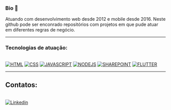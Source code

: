 ### Bio 🔖

Atuando com desenvolvimento web desde 2012 e mobile desde 2016. 
Neste github pode ser enconrado repositórios com projetos em que pude atuar em diferentes regras de negócio. 
_________________________________________________________________________________________________________________
### Tecnologias de atuação: 
\
[![HTML](https://img.shields.io/badge/HTML5-E34F26?style=for-the-badge&logo=html5&logoColor=white)]()
[![CSS](https://img.shields.io/badge/CSS3-1572B6?style=for-the-badge&logo=css3&logoColor=white)]()
[![JAVASCRIPT](https://img.shields.io/badge/JavaScript-323330?style=for-the-badge&logo=javascript&logoColor=F7DF1E)]()
[![NODEJS](https://img.shields.io/badge/Node.js-339933?style=for-the-badge&logo=nodedotjs&logoColor=white)]()
[![SHAREPOINT](https://img.shields.io/badge/Microsoft_SharePoint-0078D4?style=for-the-badge&logo=microsoft-sharepoint&logoColor=white)]()
[![FLUTTER](https://img.shields.io/badge/Flutter-02569B?style=for-the-badge&logo=flutter&logoColor=white)]()
_________________________________________________________________________________________________________________
## Contatos:
\
[![Linkedin](https://img.shields.io/badge/LinkedIn-0077B5?style=for-the-badge&logo=linkedin&logoColor=white&link=https://www.linkedin.com/in/leandro-loureiro-dev/)](https://www.linkedin.com/in/leandro-loureiro-dev/)


<!--
**leandromltec/leandromltec** is a ✨ _special_ ✨ repository because its `README.md` (this file) appears on your GitHub profile.

Here are some ideas to get you started:

- 🔭 I’m currently working on ...
- 🌱 I’m currently learning ...
- 👯 I’m looking to collaborate on ...
- 🤔 I’m looking for help with ...
- 💬 Ask me about ...
- 📫 How to reach me: ...
- 😄 Pronouns: ...
- ⚡ Fun fact: ...
-->
